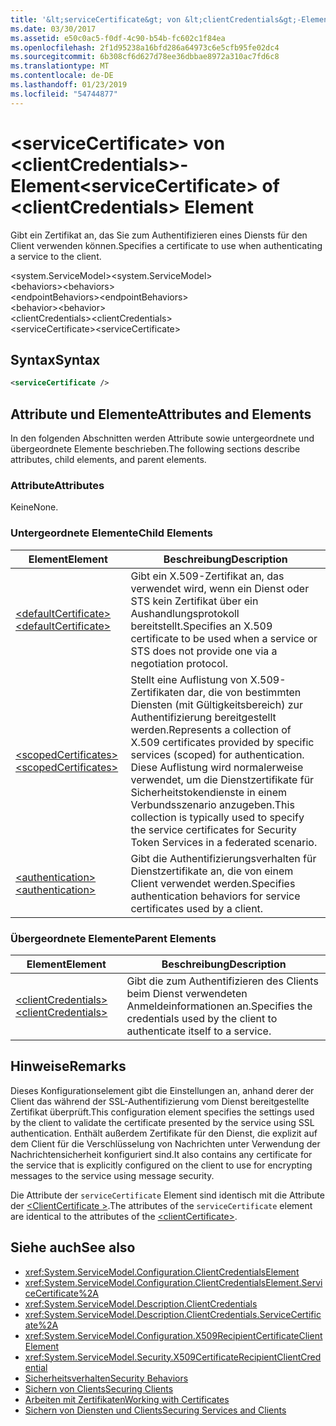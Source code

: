 ```yaml
---
title: '&lt;serviceCertificate&gt; von &lt;clientCredentials&gt;-Element'
ms.date: 03/30/2017
ms.assetid: e50c0ac5-f0df-4c90-b54b-fc602c1f84ea
ms.openlocfilehash: 2f1d95238a16bfd286a64973c6e5cfb95fe02dc4
ms.sourcegitcommit: 6b308cf6d627d78ee36dbbae8972a310ac7fd6c8
ms.translationtype: MT
ms.contentlocale: de-DE
ms.lasthandoff: 01/23/2019
ms.locfileid: "54744877"
---
```

# <a name="ltservicecertificategt-of-ltclientcredentialsgt-element"></a><span data-ttu-id="2a32a-102">&lt;serviceCertificate&gt; von &lt;clientCredentials&gt;-Element</span><span class="sxs-lookup"><span data-stu-id="2a32a-102">&lt;serviceCertificate&gt; of &lt;clientCredentials&gt; Element</span></span>
<span data-ttu-id="2a32a-103">Gibt ein Zertifikat an, das Sie zum Authentifizieren eines Diensts für den Client verwenden können.</span><span class="sxs-lookup"><span data-stu-id="2a32a-103">Specifies a certificate to use when authenticating a service to the client.</span></span>  
  
 <span data-ttu-id="2a32a-104">\<system.ServiceModel></span><span class="sxs-lookup"><span data-stu-id="2a32a-104">\<system.ServiceModel></span></span>  
<span data-ttu-id="2a32a-105">\<behaviors></span><span class="sxs-lookup"><span data-stu-id="2a32a-105">\<behaviors></span></span>  
<span data-ttu-id="2a32a-106">\<endpointBehaviors></span><span class="sxs-lookup"><span data-stu-id="2a32a-106">\<endpointBehaviors></span></span>  
<span data-ttu-id="2a32a-107">\<behavior></span><span class="sxs-lookup"><span data-stu-id="2a32a-107">\<behavior></span></span>  
<span data-ttu-id="2a32a-108">\<clientCredentials></span><span class="sxs-lookup"><span data-stu-id="2a32a-108">\<clientCredentials></span></span>  
<span data-ttu-id="2a32a-109">\<serviceCertificate></span><span class="sxs-lookup"><span data-stu-id="2a32a-109">\<serviceCertificate></span></span>  
  
## <a name="syntax"></a><span data-ttu-id="2a32a-110">Syntax</span><span class="sxs-lookup"><span data-stu-id="2a32a-110">Syntax</span></span>  
  
```xml  
<serviceCertificate />
```  
  
## <a name="attributes-and-elements"></a><span data-ttu-id="2a32a-111">Attribute und Elemente</span><span class="sxs-lookup"><span data-stu-id="2a32a-111">Attributes and Elements</span></span>  
 <span data-ttu-id="2a32a-112">In den folgenden Abschnitten werden Attribute sowie untergeordnete und übergeordnete Elemente beschrieben.</span><span class="sxs-lookup"><span data-stu-id="2a32a-112">The following sections describe attributes, child elements, and parent elements.</span></span>  
  
### <a name="attributes"></a><span data-ttu-id="2a32a-113">Attribute</span><span class="sxs-lookup"><span data-stu-id="2a32a-113">Attributes</span></span>  
 <span data-ttu-id="2a32a-114">Keine</span><span class="sxs-lookup"><span data-stu-id="2a32a-114">None.</span></span>  
  
### <a name="child-elements"></a><span data-ttu-id="2a32a-115">Untergeordnete Elemente</span><span class="sxs-lookup"><span data-stu-id="2a32a-115">Child Elements</span></span>  
  
|<span data-ttu-id="2a32a-116">Element</span><span class="sxs-lookup"><span data-stu-id="2a32a-116">Element</span></span>|<span data-ttu-id="2a32a-117">Beschreibung</span><span class="sxs-lookup"><span data-stu-id="2a32a-117">Description</span></span>|  
|-------------|-----------------|  
|[<span data-ttu-id="2a32a-118">\<defaultCertificate></span><span class="sxs-lookup"><span data-stu-id="2a32a-118">\<defaultCertificate></span></span>](../../../../../docs/framework/configure-apps/file-schema/wcf/defaultcertificate-element.md)|<span data-ttu-id="2a32a-119">Gibt ein X.509-Zertifikat an, das verwendet wird, wenn ein Dienst oder STS kein Zertifikat über ein Aushandlungsprotokoll bereitstellt.</span><span class="sxs-lookup"><span data-stu-id="2a32a-119">Specifies an X.509 certificate to be used when a service or STS does not provide one via a negotiation protocol.</span></span>|  
|[<span data-ttu-id="2a32a-120">\<scopedCertificates></span><span class="sxs-lookup"><span data-stu-id="2a32a-120">\<scopedCertificates></span></span>](../../../../../docs/framework/configure-apps/file-schema/wcf/scopedcertificates-element.md)|<span data-ttu-id="2a32a-121">Stellt eine Auflistung von X.509-Zertifikaten dar, die von bestimmten Diensten (mit Gültigkeitsbereich) zur Authentifizierung bereitgestellt werden.</span><span class="sxs-lookup"><span data-stu-id="2a32a-121">Represents a collection of X.509 certificates provided by specific services (scoped) for authentication.</span></span> <span data-ttu-id="2a32a-122">Diese Auflistung wird normalerweise verwendet, um die Dienstzertifikate für Sicherheitstokendienste in einem Verbundsszenario anzugeben.</span><span class="sxs-lookup"><span data-stu-id="2a32a-122">This collection is typically used to specify the service certificates for Security Token Services in a federated scenario.</span></span>|  
|[<span data-ttu-id="2a32a-123">\<authentication></span><span class="sxs-lookup"><span data-stu-id="2a32a-123">\<authentication></span></span>](../../../../../docs/framework/configure-apps/file-schema/wcf/authentication-of-servicecertificate-element.md)|<span data-ttu-id="2a32a-124">Gibt die Authentifizierungsverhalten für Dienstzertifikate an, die von einem Client verwendet werden.</span><span class="sxs-lookup"><span data-stu-id="2a32a-124">Specifies authentication behaviors for service certificates used by a client.</span></span>|  
  
### <a name="parent-elements"></a><span data-ttu-id="2a32a-125">Übergeordnete Elemente</span><span class="sxs-lookup"><span data-stu-id="2a32a-125">Parent Elements</span></span>  
  
|<span data-ttu-id="2a32a-126">Element</span><span class="sxs-lookup"><span data-stu-id="2a32a-126">Element</span></span>|<span data-ttu-id="2a32a-127">Beschreibung</span><span class="sxs-lookup"><span data-stu-id="2a32a-127">Description</span></span>|  
|-------------|-----------------|  
|[<span data-ttu-id="2a32a-128">\<clientCredentials></span><span class="sxs-lookup"><span data-stu-id="2a32a-128">\<clientCredentials></span></span>](../../../../../docs/framework/configure-apps/file-schema/wcf/clientcredentials.md)|<span data-ttu-id="2a32a-129">Gibt die zum Authentifizieren des Clients beim Dienst verwendeten Anmeldeinformationen an.</span><span class="sxs-lookup"><span data-stu-id="2a32a-129">Specifies the credentials used by the client to authenticate itself to a service.</span></span>|  
  
## <a name="remarks"></a><span data-ttu-id="2a32a-130">Hinweise</span><span class="sxs-lookup"><span data-stu-id="2a32a-130">Remarks</span></span>  
 <span data-ttu-id="2a32a-131">Dieses Konfigurationselement gibt die Einstellungen an, anhand derer der Client das während der SSL-Authentifizierung vom Dienst bereitgestellte Zertifikat überprüft.</span><span class="sxs-lookup"><span data-stu-id="2a32a-131">This configuration element specifies the settings used by the client to validate the certificate presented by the service using SSL authentication.</span></span> <span data-ttu-id="2a32a-132">Enthält außerdem Zertifikate für den Dienst, die explizit auf dem Client für die Verschlüsselung von Nachrichten unter Verwendung der Nachrichtensicherheit konfiguriert sind.</span><span class="sxs-lookup"><span data-stu-id="2a32a-132">It also contains any certificate for the service that is explicitly configured on the client to use for encrypting messages to the service using message security.</span></span>  
  
 <span data-ttu-id="2a32a-133">Die Attribute der `serviceCertificate` Element sind identisch mit die Attribute der [ \<ClientCertificate >](../../../../../docs/framework/configure-apps/file-schema/wcf/clientcertificate-of-clientcredentials-element.md).</span><span class="sxs-lookup"><span data-stu-id="2a32a-133">The attributes of the `serviceCertificate` element are identical to the attributes of the [\<clientCertificate>](../../../../../docs/framework/configure-apps/file-schema/wcf/clientcertificate-of-clientcredentials-element.md).</span></span>  
  
## <a name="see-also"></a><span data-ttu-id="2a32a-134">Siehe auch</span><span class="sxs-lookup"><span data-stu-id="2a32a-134">See also</span></span>
- <xref:System.ServiceModel.Configuration.ClientCredentialsElement>
- <xref:System.ServiceModel.Configuration.ClientCredentialsElement.ServiceCertificate%2A>
- <xref:System.ServiceModel.Description.ClientCredentials>
- <xref:System.ServiceModel.Description.ClientCredentials.ServiceCertificate%2A>
- <xref:System.ServiceModel.Configuration.X509RecipientCertificateClientElement>
- <xref:System.ServiceModel.Security.X509CertificateRecipientClientCredential>
- [<span data-ttu-id="2a32a-135">Sicherheitsverhalten</span><span class="sxs-lookup"><span data-stu-id="2a32a-135">Security Behaviors</span></span>](../../../../../docs/framework/wcf/feature-details/security-behaviors-in-wcf.md)
- [<span data-ttu-id="2a32a-136">Sichern von Clients</span><span class="sxs-lookup"><span data-stu-id="2a32a-136">Securing Clients</span></span>](../../../../../docs/framework/wcf/securing-clients.md)
- [<span data-ttu-id="2a32a-137">Arbeiten mit Zertifikaten</span><span class="sxs-lookup"><span data-stu-id="2a32a-137">Working with Certificates</span></span>](../../../../../docs/framework/wcf/feature-details/working-with-certificates.md)
- [<span data-ttu-id="2a32a-138">Sichern von Diensten und Clients</span><span class="sxs-lookup"><span data-stu-id="2a32a-138">Securing Services and Clients</span></span>](../../../../../docs/framework/wcf/feature-details/securing-services-and-clients.md)
